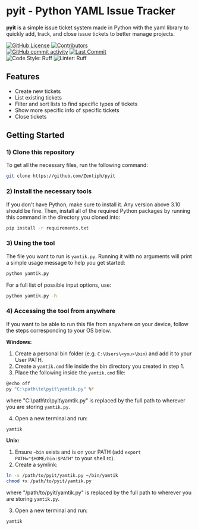 # pyit - Python YAML Issue Tracker
**pyit** is a simple issue ticket system made in Python with the yaml library
to quickly add, track, and close issue tickets to better manage projects.

[![GitHub License](https://img.shields.io/github/license/zentiph/pyit?style=flat-square&labelColor=0f0f0f)](https://github.com/Zentiph/pyit/blob/main/LICENSE.md)
[![Contributors](https://img.shields.io/github/contributors/zentiph/pyit?style=flat-square&labelColor=0f0f0f)](../../graphs/contributors)
<br/>
[![GitHub commit activity](https://img.shields.io/github/commit-activity/t/zentiph/pyit?style=flat-square&labelColor=0f0f0f)](https://github.com/zentiph/pyit/commits/main)
[![Last Commit](https://img.shields.io/github/last-commit/zentiph/pyit?style=flat-square&labelColor=0f0f0f)](https://github.com/zentiph/pyit/commits/main)
<br/>
![Code Style: Ruff](https://img.shields.io/badge/code%20style-Ruff-d7ff64?style=flat-square&labelColor=0f0f0f)
![Linter: Ruff](https://img.shields.io/badge/linter-Ruff-d7ff64?style=flat-square&labelColor=0f0f0f)

## Features
* Create new tickets
* List existing tickets
* Filter and sort lists to find specific types of tickets
* Show more specific info of specific tickets
* Close tickets

## Getting Started
### 1) Clone this repository
To get all the necessary files, run the following command:
```bash
git clone https://github.com/Zentiph/pyit
```

### 2) Install the necessary tools
If you don't have Python, make sure to install it. Any version above 3.10 should be fine.
Then, install all of the required Python packages by running this command in the directory you cloned into:
```bash
pip install -r requirements.txt
```

### 3) Using the tool
The file you want to run is `yamtik.py`. Running it with no arguments will print a simple usage message to help you get started:
```bash
python yamtik.py
```
For a full list of possible input options, use:
```bash
python yamtik.py -h
```

### 4) Accessing the tool from anywhere
If you want to be able to run this file from anywhere on your device, follow the steps corresponding to your OS below.

**Windows:**
1. Create a personal bin folder (e.g. `C:\Users\<you>\bin`) and add it to your User PATH.
2. Create a `yamtik.cmd` file inside the bin directory you created in step 1.
3. Place the following inside the `yamtik.cmd` file:
```bash
@echo off
py "C:\path\to\pyit\yamtik.py" %*
```
where "C:\path\to\pyit\yamtik.py" is replaced by the full path to wherever you are storing `yamtik.py`.

4. Open a new terminal and run:
```bash
yamtik
```

**Unix:**
1. Ensure `~bin` exists and is on your PATH (add `export PATH="$HOME/bin:$PATH"` to your shell rc).
2. Create a symlink:
```bash
ln -s /path/to/pyit/yamtik.py ~/bin/yamtik
chmod +x /path/to/pyit/yamtik.py
```
where "/path/to/pyit/yamtik.py" is replaced by the full path to wherever you are storing `yamtik.py`.

3. Open a new terminal and run:
```bash
yamtik
```
